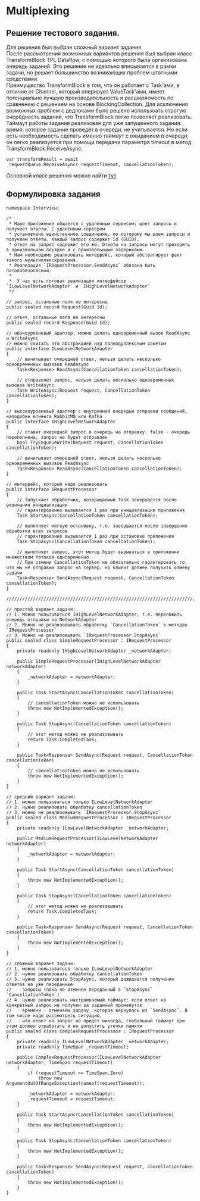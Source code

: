 # Multiplexing
## Решение тестового задания.

Для решения был выбран сложный вариант задания.<br />
После рассмотрения возможных вариантов решения был выбран класс TransformBlock TPL Dataflow, с помощью которого была организована очередь заданий. Это решение не идеально вписывается в рамки задачи, но решает большинство возникающих проблем штатными средствами. <br /> 
Преимущество TransformBlock в том, что он работает с Task'ами, в отличие от Channel, который оперирует ValueTask'ами, имеет потенциально лучшую производительность и расширяемость по сравнению с  решением на основе BlockingCollection. Для исключения возможных проблем с дедлоками было решено использоать строгую очерёдность заданий, что TransformBlock легко позволяет реализовать. <br /> 
Таймаут работы задания реализован для уже запущенного задания: время, которое задание проведёт в очереди, не учитывается. Но если есть необходимость сделать именно таймаут с ожиданием в очереди, он легко реализуется при помощи передачи параметра timeout в метод TransformBlock.ReceiveAsync:
```
var transformResult = await _requestQueue.ReceiveAsync(_requestTimeout, cancellationToken);
```
Основной класс решения можно найти [тут](https://github.com/Avalone/multiplexing/blob/master/src/Multiplexing.RequestProcessor/ComplexRequestProcessor.cs)

## Формулировка задания
```
namespace Interview;

/*
 * Наше приложение общается с удаленным сервисом: шлет запросы и получает ответы. С удаленным сервером
 * установлено единственное соединение, по которому мы шлем запросы и получаем ответы. Каждый запрос содержит Id (GUID),
 * ответ на запрос содержит его же. Ответы на запросы могут приходить в произвольном порядке и с произвольными задержками.
 * Нам необходимо реализовать интерфейс, который абстрагирует факт такого мультиплексирования.
 * Реализация `IRequestProcessor.SendAsync` обязана быть потокобезопасной.
 *
 *  У нас есть готовая реализация интерфейсов `ILowLevelNetworkAdapter` и `IHighLevelNetworkAdapter`
 */

// запрос, остальные поля не интересны
public sealed record Request(Guid Id);

// ответ, остальные поля не интересны
public sealed record Response(Guid Id); 

// низкоуровневый адаптер, можно делать одновременный вызов ReadAsync и WriteAsync
// можно считать это абстракцией над полнодуплексным сокетом
public interface ILowLevelNetworkAdapter
{
    // вычитывает очередной ответ, нельзя делать несколько одновременных вызовов ReadAsync
    Task<Response> ReadAsync(CancellationToken cancellationToken);

    // отправляет запрос, нельзя делать несколько одновременных вызовов WriteAsync
    Task WriteAsync(Request request, CancellationToken cancellationToken);
}

// высокоуровневый адаптер с внутренней очередью отправки сообщений, наподобие клиента RabbitMQ или Kafka
public interface IHighLevelNetworkAdapter
{
    // ставит очередной запрос в очередь на отправку. false - очередь переполнена, запрос не будет отправлен
    bool TryEnqueueWrite(Request request, CancellationToken cancellationToken);

    // вычитывает очередной ответ, нельзя делать несколько одновременных вызовов ReadAsync
    Task<Response> ReadAsync(CancellationToken cancellationToken);
}

// интерфейс, который надо реализовать
public interface IRequestProcessor
{
    // Запускает обработчик, возвращаемый Task завершается после окончания инициализации
    // гарантированно вызывается 1 раз при инициализации приложения
    Task StartAsync(CancellationToken cancellationToken);

    // выполняет мягкую остановку, т.е. завершается после завершения обработки всех запросов
    // гарантированно вызывается 1 раз при остановке приложения
    Task StopAsync(CancellationToken cancellationToken);

    // выполняет запрос, этот метод будет вызываться в приложении множеством потоков одновременно
    // При отмене CancellationToken не обязательно гарантировать то, что мы не отправим запрос на сервер, но клиент должен получить отмену задачи
    Task<Response> SendAsync(Request request, CancellationToken cancellationToken);
}

//////////////////////////////////////////////////////////////////////////////////////////////////////////

// простой вариант задачи:
// 1. Можно пользоваться IHighLevelNetworkAdapter, т.е. переложить очередь отправки на NetworkAdapter
// 2. Можно не реализовывать обработку `CancellationToken` в методах `IRequestProcessor`
// 3. Можно не реализовывать `IRequestProcessor.StopAsync`
public sealed class SimpleRequestProcessor : IRequestProcessor
{
    private readonly IHighLevelNetworkAdapter _networkAdapter;

    public SimpleRequestProcessor(IHighLevelNetworkAdapter networkAdapter)
    {
        _networkAdapter = networkAdapter;
    }

    public Task StartAsync(CancellationToken cancellationToken)
    {
        // cancellationToken можно не использовать
        throw new NotImplementedException();
    }

    public Task StopAsync(CancellationToken cancellationToken)
    {
        // этот метод можно не реализовывать
        return Task.CompletedTask;
    }

    public Task<Response> SendAsync(Request request, CancellationToken cancellationToken)
    {
        // cancellationToken можно не использовать
        throw new NotImplementedException();
    }
}

// средний вариант задачи:
// 1. можно пользоваться только ILowLevelNetworkAdapter
// 2. нужно реализовать обработку cancellationToken
// 3. можно не реализовывать `IRequestProcessor.StopAsync`
public sealed class MediumRequestProcessor : IRequestProcessor
{
    private readonly ILowLevelNetworkAdapter _networkAdapter;

    public MediumRequestProcessor(ILowLevelNetworkAdapter networkAdapter)
    {
        _networkAdapter = networkAdapter;
    }

    public Task StartAsync(CancellationToken cancellationToken)
    {
        throw new NotImplementedException();
    }

    public Task StopAsync(CancellationToken cancellationToken)
    {
        // этот метод можно не реализовывать
        return Task.CompletedTask;
    }

    public Task<Response> SendAsync(Request request, CancellationToken cancellationToken)
    {
        throw new NotImplementedException();
    }
}

// сложный вариант задачи:
// 1. можно пользоваться только ILowLevelNetworkAdapter
// 2. нужно реализовать обработку cancellationToken
// 3. нужно реализовать StopAsync, который дожидается получения ответов на уже переданные
//    запросы (пока не отменен переданный в `StopAsync` `CancellationToken`)
// 4. нужно реализовать настраиваемый таймаут: если ответ на конкретный запрос не получен за заданный промежуток
//    времени - отменяем задачу, которая вернулась из `SendAsync`. В том числе надо рассмотреть ситуацию,
//    что ответ на запрос не придет никогда, глобальный таймаут при этом должен отработать и не допустить утечки памяти
public sealed class ComplexRequestProcessor : IRequestProcessor
{
    private readonly ILowLevelNetworkAdapter _networkAdapter;
    private readonly TimeSpan _requestTimeout;

    public ComplexRequestProcessor(ILowLevelNetworkAdapter networkAdapter, TimeSpan requestTimeout)
    {
        if (requestTimeout <= TimeSpan.Zero)
            throw new ArgumentOutOfRangeException(nameof(requestTimeout));

        _networkAdapter = networkAdapter;
        _requestTimeout = requestTimeout;
    }

    public Task StartAsync(CancellationToken cancellationToken)
    {
        throw new NotImplementedException();
    }

    public Task StopAsync(CancellationToken cancellationToken)
    {
        throw new NotImplementedException();
    }

    public Task<Response> SendAsync(Request request, CancellationToken cancellationToken)
    {
        throw new NotImplementedException();
    }
}

```
